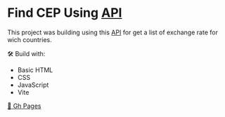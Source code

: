 # Find CEP Using [API](https://viacep.com.br/)

This project was building using this  [API](https://viacep.com.br/) for get a list of exchange rate for wich countries.

🛠️ Build with:

- Basic HTML
- CSS
- JavaScript
- Vite

[🔗 Gh Pages](https://enzarafaela.github.io/)